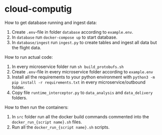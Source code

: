 # cloud-computig

How to get database running and ingest data:

1. Create `.env`-file in folder `database` according to `example.env`.
2. In `database` run `docker-compose up` to start database.
3. In `database/ingest` run `ingest.py` to create tables and ingest all data but the flight data.


How to run actual code:

1. In every microservice folder run `sh build_protobufs.sh`
2. Create `.env`-file in every microservice folder according to `example.env`
3. Install all the requirements to your python environment with `python3 -m pip install -r requirements.txt` in every microservice/outbound folder.
4. Copy file `runtime_interceptor.py` to `data_analysis` and `data_delivery` folders.

How to then run the containers:
1. In `src` folder run all the docker build commands commented into the `docker_run_{script name}.sh` files.
2. Run all the `docker_run_{script name}.sh` scripts.
